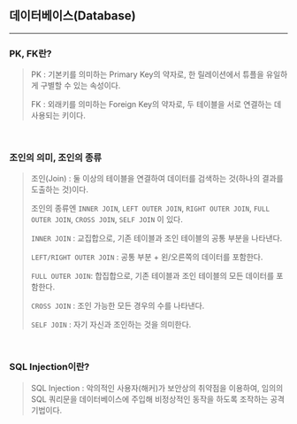 ## 데이터베이스(Database)

---

### PK, FK란?

> PK : 기본키를 의미하는 Primary Key의 약자로, 한 릴레이션에서 튜플을 유일하게 구별할 수 있는 속성이다.
>
> FK : 외래키를 의미하는 Foreign Key의 약자로, 두 테이블을 서로 연결하는 데 사용되는 키이다.

<br>

### 조인의 의미, 조인의 종류

> 조인(Join) : 둘 이상의 테이블을 연결하여 데이터를 검색하는 것(하나의 결과를 도출하는 것)이다.
>
> 조인의 종류엔 `INNER JOIN`, `LEFT OUTER JOIN`, `RIGHT OUTER JOIN`, `FULL OUTER JOIN`, `CROSS JOIN`, `SELF JOIN` 이 있다.
>
> `INNER JOIN` : 교집합으로, 기존 테이블과 조인 테이블의 공통 부분을 나타낸다.
>
> `LEFT/RIGHT OUTER JOIN` : 공통 부분 + 왼/오른쪽의 데이터를 포함한다.
>
> `FULL OUTER JOIN`: 합집합으로, 기존 테이블과 조인 테이블의 모든 데이터를 포함한다.
>
> `CROSS JOIN` : 조인 가능한 모든 경우의 수를 나타낸다.
>
> `SELF JOIN` : 자기 자신과 조인하는 것을 의미한다.

<br>

### SQL Injection이란?

> SQL Injection : 악의적인 사용자(해커)가 보안상의 취약점을 이용하여, 임의의 SQL 쿼리문을 데이터베이스에 주입해 비정상적인 동작을 하도록 조작하는 공격 기법이다.
